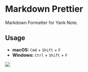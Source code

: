 # Markdown Prettier

Markdown Formatter for Yank Note.

## Usage

- **macOS:** `Cmd` + `Shift` + `F`
- **Windows:** `Ctrl` + `Shift` + `F`

![](https://user-images.githubusercontent.com/7115690/185337852-7f6c5fc1-eeb7-4529-958f-00355540542a.png)

